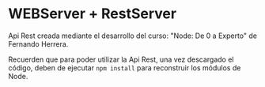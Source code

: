 # WEBServer + RestServer

Api Rest creada mediante el desarrollo del curso: "Node: De 0 a Experto" de Fernando Herrera.

Recuerden que para poder utilizar la Api Rest, una vez descargado el código, deben de ejecutar `npm install` para reconstruir los módulos
de Node.
